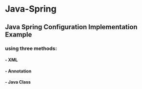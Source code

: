 # Java-Spring

## Java Spring Configuration Implementation Example
### using three methods:
#### - XML
#### - Annotation
#### - Java Class
